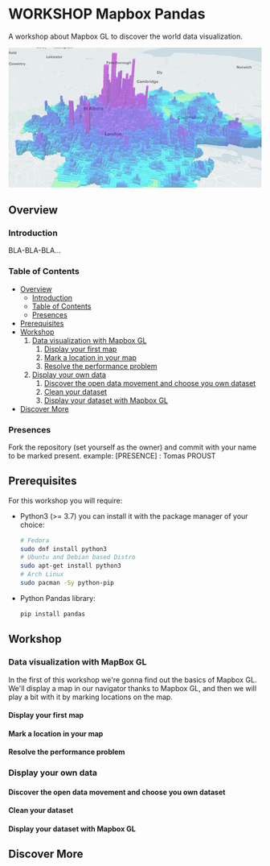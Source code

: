 # WORKSHOP Mapbox Pandas
A workshop about Mapbox GL to discover the world data visualization.

![Mapbox GL banner](./img/banner.png)

## Overview

### Introduction

BLA-BLA-BLA...

### Table of Contents

- [Overview](#overview)
    - [Introduction](#introduction)
    - [Table of Contents](#table-of-contents)
    - [Presences](#presences)
- [Prerequisites](#prerequisites)
- [Workshop](#workshop)
    1. [Data visualization with Mapbox GL](#data-visualization-with-mapbox-gl)
        1. [Display your first map](#display-your-first-map)
        2. [Mark a location in your map](#mark-a-location-in-your-map)
        3. [Resolve the performance problem](#resolve-the-performance-problem)
    2. [Display your own data](#display-your-own-data)
        1. [Discover the open data movement and choose you own dataset](#discover-the-open-data-movement-and-choose-you-own-dataset)
        2. [Clean your dataset](#clean-your-dataset)
        3. [Display your dataset with Mapbox GL](#display-your-dataset-with-mapbox-gl)
- [Discover More](#discover-more)

### Presences
Fork the repository (set yourself as the owner) and commit with your name to be marked present. example: [PRESENCE] : Tomas PROUST

## Prerequisites

For this workshop you will require:
- Python3 (>= 3.7)
    you can install it with the package manager of your choice:
    ```bash
    # Fedora
    sudo dnf install python3
    # Ubuntu and Debian based Distro
    sudo apt-get install python3
    # Arch Linux
    sudo pacman -Sy python-pip
    ```
- Python Pandas library:
    ```bash
    pip install pandas
    ```

## Workshop

### Data visualization with MapBox GL
In the first of this workshop we're gonna find out the basics of Mapbox GL.
We'll display a map in our navigator thanks to Mapbox GL,
and then we will play a bit with it by marking locations on the map.

#### Display your first map

#### Mark a location in your map

#### Resolve the performance problem

### Display your own data

#### Discover the open data movement and choose you own dataset

#### Clean your dataset

#### Display your dataset with Mapbox GL

## Discover More